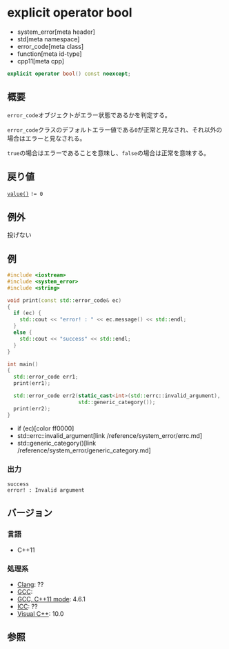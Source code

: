# explicit operator bool
* system_error[meta header]
* std[meta namespace]
* error_code[meta class]
* function[meta id-type]
* cpp11[meta cpp]

```cpp
explicit operator bool() const noexcept;
```

## 概要
`error_code`オブジェクトがエラー状態であるかを判定する。

`error_code`クラスのデフォルトエラー値である`0`が正常と見なされ、それ以外の場合はエラーと見なされる。 

`true`の場合はエラーであることを意味し、`false`の場合は正常を意味する。


## 戻り値
[`value()`](value.md) `!= 0`


## 例外
投げない


## 例
```cpp example
#include <iostream>
#include <system_error>
#include <string>

void print(const std::error_code& ec)
{
  if (ec) {
    std::cout << "error! : " << ec.message() << std::endl;
  }
  else {
    std::cout << "success" << std::endl;
  }
}

int main()
{
  std::error_code err1;
  print(err1);

  std::error_code err2(static_cast<int>(std::errc::invalid_argument),
                       std::generic_category());
  print(err2);
}
```
* if (ec)[color ff0000]
* std::errc::invalid_argument[link /reference/system_error/errc.md]
* std::generic_category()[link /reference/system_error/generic_category.md]

### 出力
```
success
error! : Invalid argument
```

## バージョン
### 言語
- C++11

### 処理系
- [Clang](/implementation.md#clang): ??
- [GCC](/implementation.md#gcc): 
- [GCC, C++11 mode](/implementation.md#gcc): 4.6.1
- [ICC](/implementation.md#icc): ??
- [Visual C++](/implementation.md#visual_cpp): 10.0


## 参照
